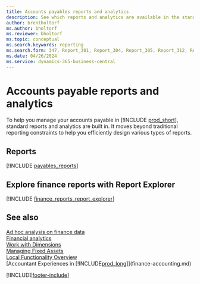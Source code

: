 ```yaml
---
title: Accounts payables reports and analytics
description: See which reports and analytics are available in the standard version of Business Central so that you can keep track of your accounts payable.
author: brentholtorf
ms.author: bholtorf
ms.reviewer: bholtorf
ms.topic: conceptual
ms.search.keywords: reporting
ms.search.form: 347, Report_301, Report_304, Report_305, Report_312, Report_317, Report_319, Report_321, Report_322, Report_329
ms.date: 04/26/2024
ms.service: dynamics-365-business-central
---
```

# Accounts payable reports and analytics

To help you manage your accounts payable in [!INCLUDE [prod_short](includes/prod_short.md)], standard reports and analytics are built in. It moves beyond traditional reporting constraints to help you efficiently design various types of reports.  

## Reports
[!INCLUDE [payables_reports](includes/payables-reports-include.md)]


## Explore finance reports with Report Explorer
[!INCLUDE [finance_reports_report_explorer](includes/finance-reports-report-explorer-include.md)]


## See also

[Ad hoc analysis on finance data](ad-hoc-analysis-finance.md)   
[Financial analytics](bi.md)    
[Work with Dimensions](finance-dimensions.md)  
[Managing Fixed Assets](fa-manage.md)  
[Local Functionality Overview](about-localization.md)  
[Accountant Experiences in [!INCLUDE[prod_long](includes/prod_long.md)]](finance-accounting.md)  


[!INCLUDE[footer-include](includes/footer-banner.md)]

